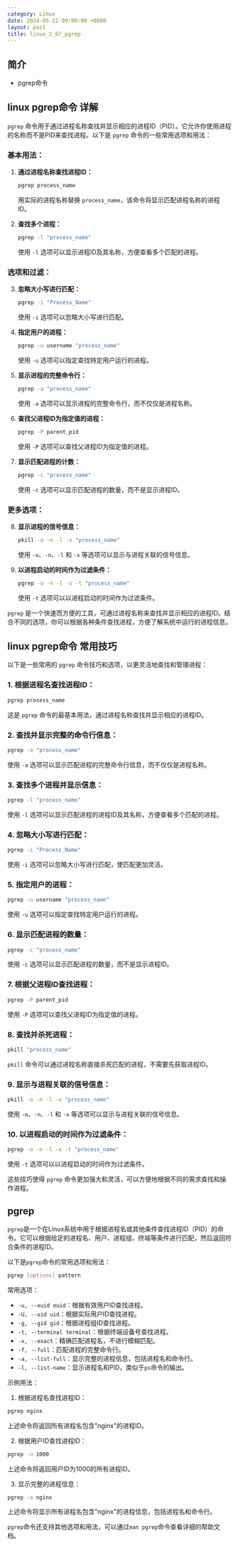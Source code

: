 ```yaml
---
category: Linux
date: 2024-05-22 09:00:00 +0800
layout: post
title: linux_2_67_pgrep
---
```

## 简介

+ pgrep命令

## linux pgrep命令 详解

`pgrep` 命令用于通过进程名称查找并显示相应的进程ID（PID）。它允许你使用进程的名称而不是PID来查找进程。以下是 `pgrep` 命令的一些常用选项和用法：

### 基本用法：

1. **通过进程名称查找进程ID：**
   ```bash
   pgrep process_name
   ```
   用实际的进程名称替换 `process_name`，该命令将显示匹配进程名称的进程ID。

2. **查找多个进程：**
   ```bash
   pgrep -l "process_name"
   ```
   使用 `-l` 选项可以显示进程ID及其名称，方便查看多个匹配的进程。

### 选项和过滤：

3. **忽略大小写进行匹配：**
   ```bash
   pgrep -i "Process_Name"
   ```
   使用 `-i` 选项可以忽略大小写进行匹配。

4. **指定用户的进程：**
   ```bash
   pgrep -u username "process_name"
   ```
   使用 `-u` 选项可以指定查找特定用户运行的进程。

5. **显示进程的完整命令行：**
   ```bash
   pgrep -a "process_name"
   ```
   使用 `-a` 选项可以显示进程的完整命令行，而不仅仅是进程名称。

6. **查找父进程ID为指定值的进程：**
   ```bash
   pgrep -P parent_pid
   ```
   使用 `-P` 选项可以查找父进程ID为指定值的进程。

7. **显示匹配进程的计数：**
   ```bash
   pgrep -c "process_name"
   ```
   使用 `-c` 选项可以显示匹配进程的数量，而不是显示进程ID。

### 更多选项：

8. **显示进程的信号信息：**
   ```bash
   pkill -o -n -l -x "process_name"
   ```
   使用 `-o`、`-n`、`-l` 和 `-x` 等选项可以显示与进程关联的信号信息。

9. **以进程启动的时间作为过滤条件：**
   ```bash
   pgrep -o -n -l -x -t "process_name"
   ```
   使用 `-t` 选项可以以进程启动的时间作为过滤条件。

`pgrep` 是一个快速而方便的工具，可通过进程名称来查找并显示相应的进程ID。结合不同的选项，你可以根据各种条件查找进程，方便了解系统中运行的进程信息。

## linux pgrep命令 常用技巧

以下是一些常用的 `pgrep` 命令技巧和选项，以更灵活地查找和管理进程：

### 1. **根据进程名查找进程ID：**
```bash
pgrep process_name
```
这是 `pgrep` 命令的最基本用法，通过进程名称查找并显示相应的进程ID。

### 2. **查找并显示完整的命令行信息：**
```bash
pgrep -a "process_name"
```
使用 `-a` 选项可以显示匹配进程的完整命令行信息，而不仅仅是进程名称。

### 3. **查找多个进程并显示信息：**
```bash
pgrep -l "process_name"
```
使用 `-l` 选项可以显示匹配进程的进程ID及其名称，方便查看多个匹配的进程。

### 4. **忽略大小写进行匹配：**
```bash
pgrep -i "Process_Name"
```
使用 `-i` 选项可以忽略大小写进行匹配，使匹配更加灵活。

### 5. **指定用户的进程：**
```bash
pgrep -u username "process_name"
```
使用 `-u` 选项可以指定查找特定用户运行的进程。

### 6. **显示匹配进程的数量：**
```bash
pgrep -c "process_name"
```
使用 `-c` 选项可以显示匹配进程的数量，而不是显示进程ID。

### 7. **根据父进程ID查找进程：**
```bash
pgrep -P parent_pid
```
使用 `-P` 选项可以查找父进程ID为指定值的进程。

### 8. **查找并杀死进程：**
```bash
pkill "process_name"
```
`pkill` 命令可以通过进程名称直接杀死匹配的进程，不需要先获取进程ID。

### 9. **显示与进程关联的信号信息：**
```bash
pkill -o -n -l -x "process_name"
```
使用 `-o`、`-n`、`-l` 和 `-x` 等选项可以显示与进程关联的信号信息。

### 10. **以进程启动的时间作为过滤条件：**
```bash
pgrep -o -n -l -x -t "process_name"
```
使用 `-t` 选项可以以进程启动的时间作为过滤条件。

这些技巧使得 `pgrep` 命令更加强大和灵活，可以方便地根据不同的需求查找和操作进程。

## pgrep 

`pgrep`是一个在Linux系统中用于根据进程名或其他条件查找进程ID（PID）的命令。它可以根据给定的进程名、用户、进程组、终端等条件进行匹配，然后返回符合条件的进程ID。

以下是`pgrep`命令的常用选项和用法：

```bash
pgrep [options] pattern
```

常用选项：

- `-u, --euid euid`：根据有效用户ID查找进程。
- `-U, --uid uid`：根据实际用户ID查找进程。
- `-g, --gid gid`：根据进程组ID查找进程。
- `-t, --terminal terminal`：根据终端设备号查找进程。
- `-x, --exact`：精确匹配进程名，不进行模糊匹配。
- `-f, --full`：匹配进程的完整命令行。
- `-a, --list-full`：显示完整的进程信息，包括进程名和命令行。
- `-l, --list-name`：显示进程名和PID，类似于`ps`命令的输出。

示例用法：

1. 根据进程名查找进程ID：

```bash
pgrep nginx
```

上述命令将返回所有进程名包含"nginx"的进程ID。

2. 根据用户ID查找进程ID：

```bash
pgrep -u 1000
```

上述命令将返回用户ID为1000的所有进程ID。

3. 显示完整的进程信息：

```bash
pgrep -a nginx
```

上述命令将显示所有进程名包含"nginx"的进程信息，包括进程名和命令行。

`pgrep`命令还支持其他选项和用法，可以通过`man pgrep`命令查看详细的帮助文档。